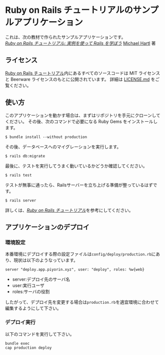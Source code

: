 # Ruby on Rails チュートリアルのサンプルアプリケーション

これは、次の教材で作られたサンプルアプリケーションです。   
[*Ruby on Rails チュートリアル: 実例を使って Rails を学ぼう*](http://railstutorial.jp/)
[Michael Hartl](http://www.michaelhartl.com/) 著

## ライセンス

[Ruby on Rails チュートリアル](http://railstutorial.jp/)内にあるすべてのソースコードは
MIT ライセンスと Beerware ライセンスのもとに公開されています。
詳細は [LICENSE.md](LICENSE.md) をご覧ください。

## 使い方

このアプリケーションを動かす場合は、まずはリポジトリを手元にクローンしてください。
その後、次のコマンドで必要になる Ruby Gems をインストールします。

```
$ bundle install --without production
```

その後、データベースへのマイグレーションを実行します。

```
$ rails db:migrate
```

最後に、テストを実行してうまく動いているかどうか確認してください。

```
$ rails test
```

テストが無事に通ったら、Railsサーバーを立ち上げる準備が整っているはずです。

```
$ rails server
```

詳しくは、[*Ruby on Rails チュートリアル*](http://railstutorial.jp/)を参考にしてください。

## アプリケーションのデプロイ


### 環境設定

本番環境にデプロイする際の設定ファイルは`config/deploy/production.rb`にあり、現状は以下のようなっています。


```
server "deploy.app.piyorin.xyz", user: "deploy", roles: %w{web}
```

- server:デプロイ先のサーバ名
- user:実行ユーザ
- roles:サーバの役割

したがって、デプロイ先を変更する場合は`production.rb`を適宜環境に合わせて編集するようにして下さい。

### デプロイ実行

以下のコマンドを実行して下さい。

```
bundle exec
cap production deploy
```
